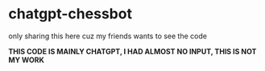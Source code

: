 # chatgpt-chessbot

only sharing this here cuz my friends wants to see the code

**THIS CODE IS MAINLY CHATGPT, I HAD ALMOST NO INPUT, THIS IS NOT MY WORK**
